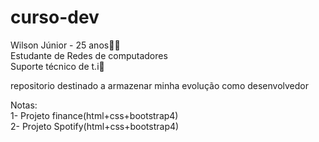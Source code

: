 # curso-dev
Wilson Júnior - 25 anos:no_good_man:  
Estudante de Redes de computadores  
Suporte técnico de t.i:wrench:  

repositorio destinado a armazenar minha evolução como desenvolvedor  
  
Notas:  
1- Projeto finance(html+css+bootstrap4)  
2- Projeto Spotify(html+css+bootstrap4)
